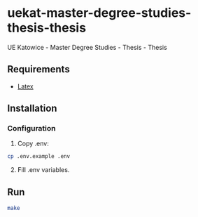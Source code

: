 # uekat-master-degree-studies-thesis-thesis

UE Katowice - Master Degree Studies - Thesis - Thesis

## Requirements

- [Latex](https://www.latex-project.org/)

## Installation

### Configuration

1. Copy .env:

```sh
cp .env.example .env
```

2. Fill .env variables.

## Run

```sh
make
```
